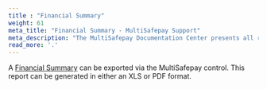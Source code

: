 ```yaml
---
title : "Financial Summary"
weight: 61
meta_title: "Financial Summary - MultiSafepay Support"
meta_description: "The MultiSafepay Documentation Center presents all relevant information about our Plugins and API. You can also find support pages for Payment Methods, Tools and General Questions as well as the contact details of our Support and Integration Teams."
read_more: '.'
---
```

A [Financial Summary](https://merchant.multisafepay.com/financial-summary) can be exported via the MultiSafepay control. This report can be generated in either an XLS or PDF format.